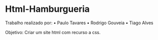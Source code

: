 # Html-Hamburgueria
Trabalho realizado por:
• Paulo Tavares
• Rodrigo Gouveia
• Tiago Alves

Objetivo:
Criar um site html com recurso a css.
